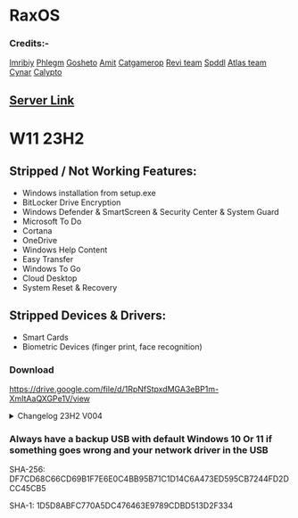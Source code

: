 # RaxOS

### Credits:-
[Imribiy](https://bit.ly/xos-windows)
[Phlegm](https://dsc.gg/ggos)
[Gosheto](https://twitter.com/g0shet00)
[Amit](https://github.com/amitxv)
[Catgamerop](https://discord.gg/4Gg8n6WhPN)
[Revi team](https://github.com/meetrevision)
[Spddl](https://github.com/spddl)
[Atlas team](https://github.com/Atlas-OS)
[Cynar](https://github.com/CYNAR2k/)
[Calypto](https://docs.google.com/document/d/1c2-lUJq74wuYK1WrA_bIvgb89dUN0sj8-hO3vqmrau4/edit)

## [Server Link](https://discord.gg/6Y5CZqWHFa)


# W11 23H2
## Stripped / Not Working Features:
- Windows installation from setup.exe
- BitLocker Drive Encryption
- Windows Defender & SmartScreen & Security Center & System Guard
- Microsoft To Do
- Cortana
- OneDrive
- Windows Help Content
- Easy Transfer
- Windows To Go
- Cloud Desktop
- System Reset & Recovery

## Stripped Devices & Drivers:
- Smart Cards
- Biometric Devices (finger print, face recognition)

### Download

https://drive.google.com/file/d/1RpNfStpxdMGA3eBP1m-XmItAaQXGPe1V/view

<details>
<br>
<summary>Changelog 23H2 V004</summary>

- Updated Build to 22631.3085
- Compatibility improvements
- Renamed microcode updates instead of removing
- Disabled Search in script instead of doing it manually 
- Set Timer Res to startup in script instead of doing it manually 
- Removed "Reset Firewall Rules" line
- Disabled ceip instead of removing
- Disabled reserved storage
- Added a fix CS2, The Finals in Support folder
- Added NIP to enable ReBAR
  - Minor Changes to NIP
- Fixed VIsual Effects
- Fixed Calendar on taskbar
- Backed up "RaxOS-Default-Services" and "Windows-Default-Services" in script instead of doing it manually
- Changed bcdedit boot name from "RaxOS W11" to "RaxOS w11 V004"
- Enabled Power Throttling for Laptop Users and set Balanced Powerplan for Laptop Users and Disabled Power Throttling for Desktop Users
</details>

### Always have a backup USB with default Windows 10 Or 11 if something goes wrong and your network driver in the USB

SHA-256: DF7CD68C66CD69B1F7E6E0C4BB95B71C1D14C6A473ED595CB7244FD2DCC45CB5

SHA-1: 1D5D8ABFC770A5DC476463E9789CDBD513D2F334